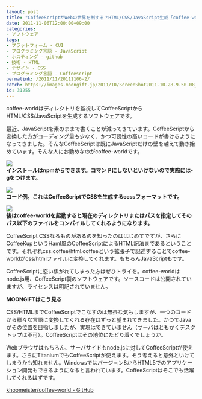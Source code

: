 ```yaml
---
layout: post
title: "CoffeeScriptがWebの世界を制する？HTML/CSS/JavaScript生成「coffee-world」"
date: 2011-11-06T12:00:00+09:00
categories:
- ソフトウェア
tags: 
- プラットフォーム - CUI
- プログラミング言語 - JavaScript
- ホスティング - github
- 技術 - HTML
- デザイン - CSS
- プログラミング言語 - Coffeescript
permalink: /2011/11/20111106-2/
catch: https://images.moongift.jp/2011/10/ScreenShot2011-10-28-9.50.08_thumb.png
id: 31255
---
```

coffee-worldはディレクトリを監視してCoffeeScriptからHTML/CSS/JavaScriptを生成するソフトウェアです。

  

最近、JavaScriptを素のままで書くことが減ってきています。CoffeeScriptから変換した方がコーディング量も少なく、かつ可読性の高いコードが書けるようになってきました。そんなCoffeeScriptは既にJavaScriptだけの壁を越えて動き始めています。そんな人にお勧めなのがcoffee-worldです。

  

[![](https://images.moongift.jp/2011/10/ScreenShot2011-10-28-9.47.46_thumb.png)](https://images.moongift.jp/2011/10/400489c106d9b7d284ad1fb62da9b0fa.png)  
**インストールはnpmからできます。コマンドにしないといけないので実際には-gをつけます。**

  

[![](https://images.moongift.jp/2011/10/ScreenShot2011-10-28-9.50.08_thumb.png)](https://images.moongift.jp/2011/10/776e6ed0c66193455505e25d6ace0a17.png)  
**コード例。これはCoffeeScriptでCSSを生成するccssフォーマットです。**

  

[![](https://images.moongift.jp/2011/10/ScreenShot2011-10-28-9.50.37_thumb.png)](https://images.moongift.jp/2011/10/90249c7a2f02fe7106f8998b9703dfc8.png)  
**後はcoffee-worldを起動すると現在のディレクトリまたはパスを指定してそのパス以下のファイルをコンパイルしてくれるようになります。**

  

CoffeeScript CSSなるものがあるのを知ったのははじめてですが、さらにCoffeeKupというHaml風のCoffeeScriptによるHTML記法まであるということです。それぞれcss.coffee/html.coffeeという拡張子で記述することでcoffee-worldがcss/htmlファイルに変換してくれます。もちろんJavaScriptもです。

  
<!--more-->  

CoffeeScriptに恋い焦がれてしまった方はぜひトライを。coffee-worldはnode.js用、CoffeeScript製のソフトウェアです。ソースコードは公開されていますが、ライセンスは明記されていません。

  
  
  

**MOONGIFTはこう見る**

  

CSS/HTMLまでCoffeeScriptでこなすのは無茶な気もしますが、一つのコードから様々な言語に変換してくれる存在はずっと望まれてきました。かつてJavaがその位置を目指しましたが、実現はできていません（サーバはともかくデスクトップは不可）。CoffeeScriptはその地位にたどり着くでしょうか。

  

Webブラウザはもちろん、サーバサイドもnode.jsに対してCoffeeScriptが使えます。さらにTitaniumでもCoffeeScriptが使えます。そう考えると意外といけてしまうかも知れません。Windowsではバージョン8からHTML5でのアプリケーション開発もできるようになると言われています。CoffeeScriptはそこでも活躍してくれるはずです。

  

[khoomeister/coffee-world - GitHub](https://github.com/khoomeister/coffee-world)

